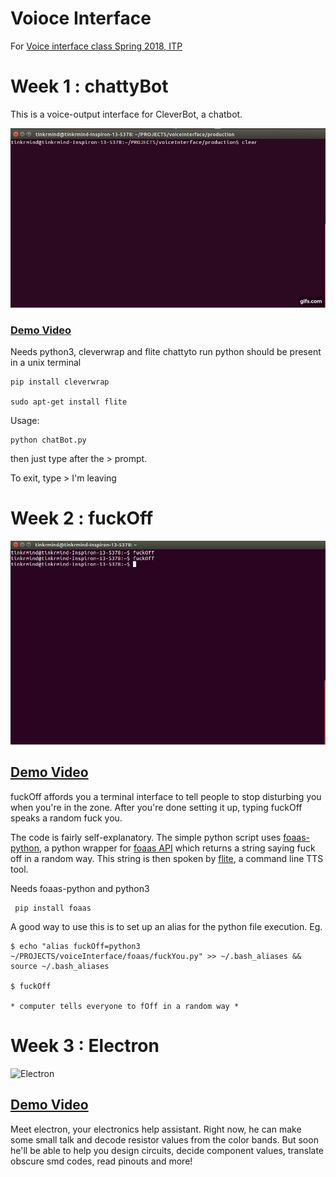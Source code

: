 # Voioce Interface

For [Voice interface class Spring 2018, ITP](https://github.com/juxtapix/ExpressiveInterfaces_Voice/wiki)

# Week 1 : chattyBot

This is a voice-output interface for CleverBot, a chatbot. 

![chattyBot](https://github.com/tinkrmind/voiceInterfaces/blob/master/week1/chattyBotDemo.gif)

### [Demo Video](https://vimeo.com/256171663)

Needs python3, cleverwrap and flite chattyto run python should be present in a unix terminal

    pip install cleverwrap

    sudo apt-get install flite

Usage:

    python chatBot.py
    
then just type after the > prompt.

To exit, type > I'm leaving

# Week 2 : fuckOff

![fuckOff](https://github.com/tinkrmind/voiceInterfaces/blob/master/week2/fuckOff.gif)

## [Demo Video](https://vimeo.com/256171889)

fuckOff affords you a terminal interface to tell people to stop disturbing you when you're in the zone. After you're done setting it up, typing fuckOff speaks a random fuck you.

The code is fairly self-explanatory. The simple python script uses [foaas-python](https://github.com/dmpayton/foaas-python), a python wrapper for [foaas API](https://www.foaas.com/) which returns a string saying fuck off in a random way. This string is then spoken by [flite](http://www.festvox.org/flite/), a command line TTS tool. 

Needs foaas-python and python3

     pip install foaas


A good way to use this is to set up an alias for the python file execution.
Eg. 

    $ echo "alias fuckOff=python3 ~/PROJECTS/voiceInterface/foaas/fuckYou.py" >> ~/.bash_aliases && source ~/.bash_aliases
    
    $ fuckOff
    
    * computer tells everyone to fOff in a random way *  

# Week 3 : Electron

![Electron](https://github.com/tinkrmind/voiceInterfaces/blob/master/week3/simpleDemoGIF.gif)

## [Demo Video](https://vimeo.com/255838314)

Meet electron, your electronics help assistant. Right now, he can make some small talk and decode resistor values from the color bands. But soon he'll be able to help you design circuits, decide component values, translate obscure smd codes, read pinouts and more!
